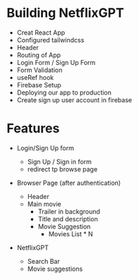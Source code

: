 # Building NetflixGPT


- Creat React App
- Configured tailwindcss
- Header
- Routing of App
- Login Form / Sign Up Form
- Form Validation
- useRef hook
- Firebase Setup
- Deploying our app to production
- Create sign up user account in firebase

# Features

- Login/Sign Up form
   - Sign Up / Sign in form
   - redirect tp browse page

- Browser Page (after authentication)
  - Header
  - Main movie
     - Trailer in background
     - Title and description
     - Movie Suggestion
       - Movies List * N

- NetflixGPT
  - Search Bar
  - Movie suggestions 